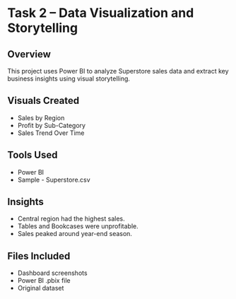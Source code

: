 # Task 2 – Data Visualization and Storytelling

## Overview
This project uses Power BI to analyze Superstore sales data and extract key business insights using visual storytelling.

## Visuals Created
- Sales by Region
- Profit by Sub-Category
- Sales Trend Over Time

## Tools Used
- Power BI
- Sample - Superstore.csv

## Insights
- Central region had the highest sales.
- Tables and Bookcases were unprofitable.
- Sales peaked around year-end season.

## Files Included
- Dashboard screenshots
- Power BI .pbix file
- Original dataset

